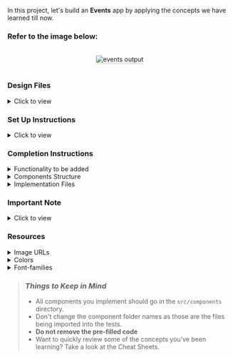 In this project, let's build an **Events** app by applying the concepts we have learned till now.

### Refer to the image below:

<br/>
<div style="text-align: center;">
    <img src="https://assets.ccbp.in/frontend/content/react-js/events-output.gif" alt="events output" style="max-width:70%;box-shadow:0 2.8px 2.2px rgba(0, 0, 0, 0.12)">
</div>
<br/>

### Design Files

<details>
<summary>Click to view</summary>

- [Large (Size >= 992px) and Extra Large (Size >= 1200px) - No Active Event](https://assets.ccbp.in/frontend/content/react-js/events-no-active-event-view-output.png)
- [Large (Size >= 992px) and Extra Large (Size >= 1200px) - Yet To Register](https://assets.ccbp.in/frontend/content/react-js/events-yet-to-register-view-output.png)
- [Large (Size >= 992px) and Extra Large (Size >= 1200px) - Registered](https://assets.ccbp.in/frontend/content/react-js/events-registered-view-output.png)
- [Large (Size >= 992px) and Extra Large (Size >= 1200px) - Registrations Closed](https://assets.ccbp.in/frontend/content/react-js/events-registrations-closed-view-output.png)

</details>

### Set Up Instructions

<details>
<summary>Click to view</summary>

- Download dependencies by running `npm install`
- Start up the app using `npm start`
</details>

### Completion Instructions

<details>
<summary>Functionality to be added</summary>
<br/>

The app must have the following functionalities

- Initially, the page should have the [No Active Event View](https://assets.ccbp.in/frontend/content/react-js/events-no-active-event-view-output.png)
- When the image of an event item with `registrationStatus` as `YET_TO_REGISTER` is clicked, then the [Yet To Register View](https://assets.ccbp.in/frontend/content/react-js/events-yet-to-register-view-output.png) should be displayed
- When the image of an event item with `registrationStatus` as `REGISTERED` is clicked, then the [Registered View](https://assets.ccbp.in/frontend/content/react-js/events-registered-view-output.png) should be displayed
- When the image of an event item with `registrationStatus` as `REGISTRATIONS_CLOSED` is clicked, then the [Registrations Closed View](https://assets.ccbp.in/frontend/content/react-js/events-registrations-closed-view-output.png) should be displayed

- The `Events` component is provided with `eventsList`. It consists of a list of event objects with the following properties in each event object

  |        Key         | Data Type |
  | :----------------: | :-------: |
  |         id         |  String   |
  |      imageUrl      |  String   |
  |        name        |  String   |
  |      location      |  String   |
  | registrationStatus |  String   |

</details>

<details>
<summary>Components Structure</summary>

<br/>
<div style="text-align: center;">
    <img src="https://assets.ccbp.in/frontend/content/react-js/events-compoment-structure-breakdown.png" alt="component structure breakdown" style="max-width:100%;box-shadow:0 2.8px 2.2px rgba(0, 0, 0, 0.12)">
</div>
<br/>

</details>

<details>
<summary>Implementation Files</summary>
<br/>

Use these files to complete the implementation:

- `src/components/Events/index.js`
- `src/components/Events/index.css`
- `src/components/EventItem/index.js`
- `src/components/EventItem/index.css`
- `src/components/ActiveEventRegistrationDetails/index.js`
- `src/components/ActiveEventRegistrationDetails/index.css`
</details>

### Important Note

<details>
<summary>Click to view</summary>

<br/>

**The following instructions are required for the tests to pass**

- The image for each event item should have alt attribute value as **event**

</details>

### Resources

<details>
<summary>Image URLs</summary>

- [https://assets.ccbp.in/frontend/react-js/events-register-img.png](https://assets.ccbp.in/frontend/react-js/events-register-img.png) alt should be **yet to register**
- [https://assets.ccbp.in/frontend/react-js/events-regestered-img.png](https://assets.ccbp.in/frontend/react-js/events-regestered-img.png) alt should be **registered**
- [https://assets.ccbp.in/frontend/react-js/events-registrations-closed-img.png](https://assets.ccbp.in/frontend/react-js/events-registrations-closed-img.png) alt should be **registrations closed**

</details>

<details>
<summary>Colors</summary>

<br/>

<div style="background-color: #64748b; width: 150px; padding: 10px; color: white">Hex: #64748b</div>
<div style="background-color: #0967d2; width: 150px; padding: 10px; color: white">Hex: #0967d2</div>
<div style="background-color: #323f4b; width: 150px; padding: 10px; color: white">Hex: #323f4b</div>
<div style="background-color: #f8fafc; width: 150px; padding: 10px; color: black">Hex: #f8fafc</div>
<div style="background-color: #475569; width: 150px; padding: 10px; color: white">Hex: #475569</div>
<div style="background-color: #ffffff; width: 150px; padding: 10px; color: black">Hex: #ffffff</div>
<div style="background-color: #2dd4bf; width: 150px; padding: 10px; color: black">Hex: #2dd4bf</div>
<div style="background-color: #3a4b63; width: 150px; padding: 10px; color: white">Hex: #3a4b63</div>
<br/>
</details>

<details>
<summary>Font-families</summary>


- Roboto





</details>

> ### _Things to Keep in Mind_
>
> - All components you implement should go in the `src/components` directory.
> - Don't change the component folder names as those are the files being imported into the tests.
> - **Do not remove the pre-filled code**
> - Want to quickly review some of the concepts you’ve been learning? Take a look at the Cheat Sheets.
